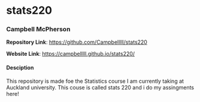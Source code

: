 # stats220

### Campbell McPherson

**Repository Link**: https://github.com/Campbelllll/stats220 

**Website Link**: https://campbelllll.github.io/stats220/

#### Desciption
This repository is made foe the Statistics course I am currently taking at Auckland university. This couse is called stats 220 and i do my assingments here!

